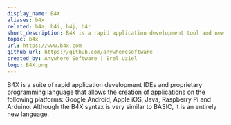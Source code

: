 ```yaml
---
display_name: B4X
aliases: b4x
related: b4a, b4i, b4j, b4r
short_description: B4X is a rapid application development tool and new programming language to create cross platform apps.
topic: b4x
url: https://www.b4x.com
github_url: https://github.com/anywheresoftware
created_by: Anywhere Software | Erel Uziel
logo: B4X.png
---
```

B4X is a suite of rapid application development IDEs and proprietary programming language that allows the creation of applications on the following platforms: Google Android, Apple iOS, Java, Raspberry Pi and Arduino. Although the B4X syntax is very similar to BASIC, it is an entirely new language.
